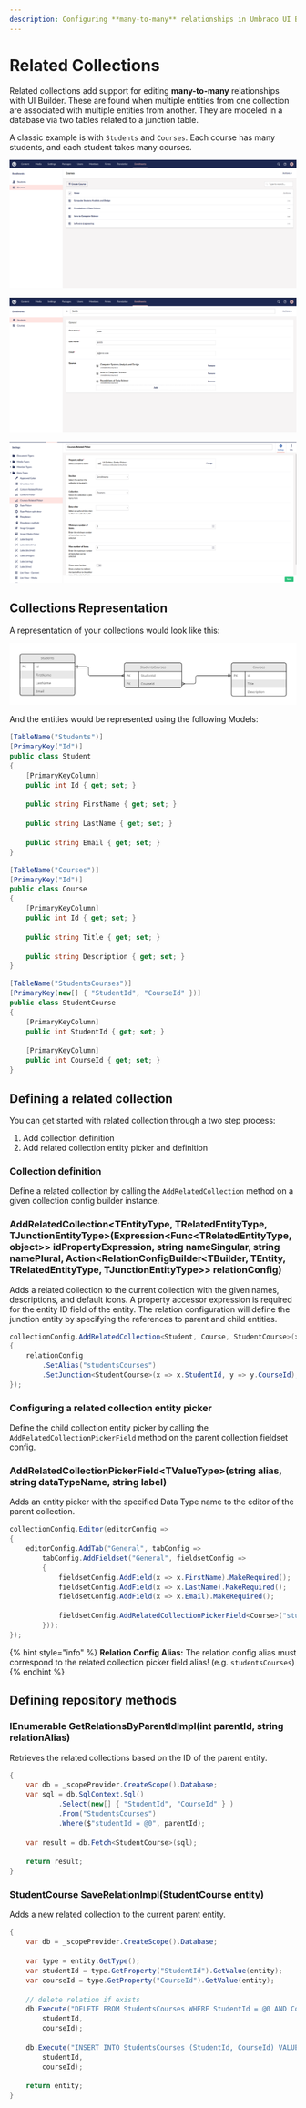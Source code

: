 ```yaml
---
description: Configuring **many-to-many** relationships in Umbraco UI Builder, the backoffice UI builder for Umbraco.
---
```


# Related Collections

Related collections add support for editing **many-to-many** relationships with UI Builder. These are found when multiple entities from one collection are associated with multiple entities from another. They are modeled in a database via two tables related to a junction table.

A classic example is with `Students` and `Courses`.  Each course has many students, and each student takes many courses.

![Child Collection](../images/related_collections_child.png)

![Parent Collection](../images/related_collections_parent.png)

![Entity Picker](../images/related_collections_entity_picker.png)

## Collections Representation

A representation of your collections would look like this:

![Related Collections Diagram](../images/related_collections_diagram.png)

And the entities would be represented using the following Models:

```csharp
[TableName("Students")]
[PrimaryKey("Id")]
public class Student
{
    [PrimaryKeyColumn]
    public int Id { get; set; }

    public string FirstName { get; set; }

    public string LastName { get; set; }

    public string Email { get; set; }
}
```

```csharp
[TableName("Courses")]
[PrimaryKey("Id")]
public class Course
{
    [PrimaryKeyColumn]
    public int Id { get; set; }

    public string Title { get; set; }

    public string Description { get; set; }
}
```

```csharp
[TableName("StudentsCourses")]
[PrimaryKey(new[] { "StudentId", "CourseId" })]
public class StudentCourse
{
    [PrimaryKeyColumn]
    public int StudentId { get; set; }

    [PrimaryKeyColumn]
    public int CourseId { get; set; }
}
```

## Defining a related collection

You can get started with related collection through a two step process:
1. Add collection definition
2. Add related collection entity picker and definition

### Collection definition

Define a related collection by calling the `AddRelatedCollection` method on a given collection config builder instance.

### **AddRelatedCollection&lt;TEntityType, TRelatedEntityType, TJunctionEntityType&gt;(Expression&lt;Func&lt;TRelatedEntityType, object&gt;&gt; idPropertyExpression, string nameSingular, string namePlural, Action&lt;RelationConfigBuilder&lt;TBuilder, TEntity, TRelatedEntityType, TJunctionEntityType&gt;&gt; relationConfig)**

Adds a related collection to the current collection with the given names, descriptions, and default icons. A property accessor expression is required for the entity ID field of the entity. The relation configuration will define the junction entity by specifying the references to parent and child entities.

```csharp
collectionConfig.AddRelatedCollection<Student, Course, StudentCourse>(x => x.Id, "Student Course", "Students Courses", relationConfig =>
{
    relationConfig
        .SetAlias("studentsCourses")
        .SetJunction<StudentCourse>(x => x.StudentId, y => y.CourseId);
});
```

### Configuring a related collection entity picker

Define the child collection entity picker by calling the `AddRelatedCollectionPickerField` method on the parent collection fieldset config.

### **AddRelatedCollectionPickerField&lt;TValueType&gt;(string alias, string dataTypeName, string label)**

Adds an entity picker with the specified Data Type name to the editor of the parent collection.

```csharp
collectionConfig.Editor(editorConfig =>
{
    editorConfig.AddTab("General", tabConfig =>
        tabConfig.AddFieldset("General", fieldsetConfig =>
        {
            fieldsetConfig.AddField(x => x.FirstName).MakeRequired();
            fieldsetConfig.AddField(x => x.LastName).MakeRequired();
            fieldsetConfig.AddField(x => x.Email).MakeRequired();

            fieldsetConfig.AddRelatedCollectionPickerField<Course>("studentsCourses", "Courses Related Picker", "Courses");
        }));
});
```

{% hint style="info" %}
**Relation Config Alias:** The relation config alias must correspond to the related collection picker field alias! (e.g. `studentsCourses`)
{% endhint %}

## Defining repository methods

### **IEnumerable<StudentCourse> GetRelationsByParentIdImpl<StudentCourse>(int parentId, string relationAlias)**

Retrieves the related collections based on the ID of the parent entity.

```csharp
{
    var db = _scopeProvider.CreateScope().Database;
    var sql = db.SqlContext.Sql()
            .Select(new[] { "StudentId", "CourseId" } )
            .From("StudentsCourses")
            .Where($"studentId = @0", parentId);

    var result = db.Fetch<StudentCourse>(sql);

    return result;
}
```

### **StudentCourse SaveRelationImpl<StudentCourse>(StudentCourse entity)**

Adds a new related collection to the current parent entity.

```csharp
{
    var db = _scopeProvider.CreateScope().Database;

    var type = entity.GetType();
    var studentId = type.GetProperty("StudentId").GetValue(entity);
    var courseId = type.GetProperty("CourseId").GetValue(entity);

    // delete relation if exists
    db.Execute("DELETE FROM StudentsCourses WHERE StudentId = @0 AND CourseId = @1",
        studentId,
        courseId);

    db.Execute("INSERT INTO StudentsCourses (StudentId, CourseId) VALUES (@0, @1)",
        studentId,
        courseId);

    return entity;
}
```

